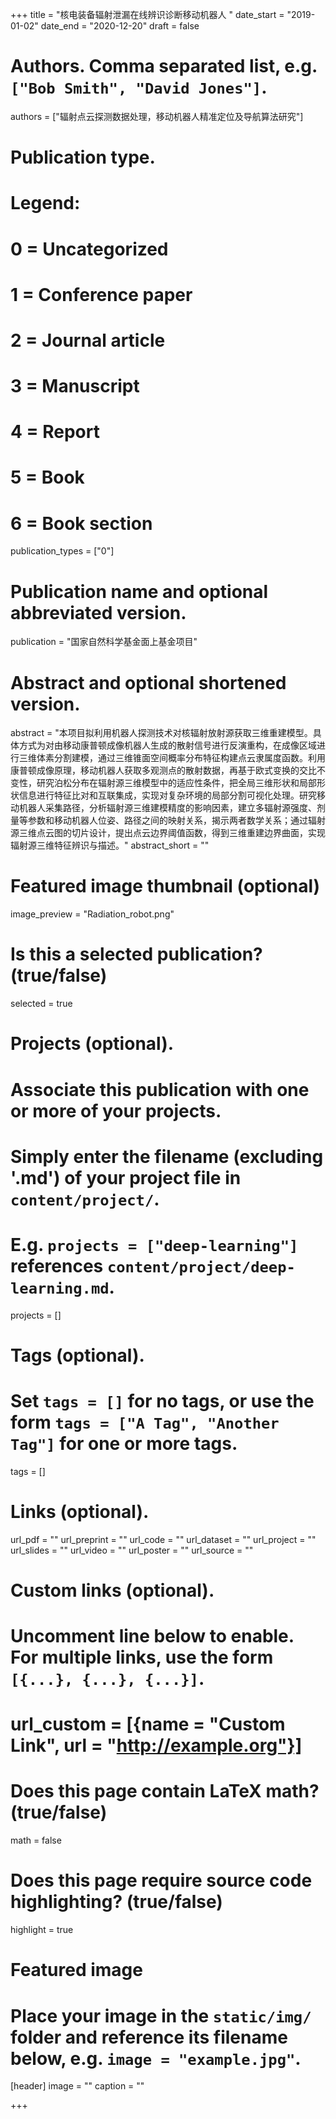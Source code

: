 +++
title = "核电装备辐射泄漏在线辨识诊断移动机器人 "
date_start = "2019-01-02"
date_end = "2020-12-20"
draft = false

# Authors. Comma separated list, e.g. `["Bob Smith", "David Jones"]`.
authors = ["辐射点云探测数据处理，移动机器人精准定位及导航算法研究"]
# Publication type.
# Legend:
# 0 = Uncategorized
# 1 = Conference paper
# 2 = Journal article
# 3 = Manuscript
# 4 = Report
# 5 = Book
# 6 = Book section
publication_types = ["0"]

# Publication name and optional abbreviated version.
publication = "国家自然科学基金面上基金项目"

# Abstract and optional shortened version.
abstract = "本项目拟利用机器人探测技术对核辐射放射源获取三维重建模型。具体方式为对由移动康普顿成像机器人生成的散射信号进行反演重构，在成像区域进行三维体素分割建模，通过三维锥面空间概率分布特征构建点云隶属度函数。利用康普顿成像原理，移动机器人获取多观测点的散射数据，再基于欧式变换的交比不变性，研究泊松分布在辐射源三维模型中的适应性条件，把全局三维形状和局部形状信息进行特征比对和互联集成，实现对复杂环境的局部分割可视化处理。研究移动机器人采集路径，分析辐射源三维建模精度的影响因素，建立多辐射源强度、剂量等参数和移动机器人位姿、路径之间的映射关系，揭示两者数学关系；通过辐射源三维点云图的切片设计，提出点云边界阈值函数，得到三维重建边界曲面，实现辐射源三维特征辨识与描述。"
abstract_short = ""

# Featured image thumbnail (optional)
image_preview = "Radiation_robot.png"

# Is this a selected publication? (true/false)
selected = true

# Projects (optional).
#   Associate this publication with one or more of your projects.
#   Simply enter the filename (excluding '.md') of your project file in `content/project/`.
#   E.g. `projects = ["deep-learning"]` references `content/project/deep-learning.md`.
projects = []

# Tags (optional).
#   Set `tags = []` for no tags, or use the form `tags = ["A Tag", "Another Tag"]` for one or more tags.
tags = []

# Links (optional).
url_pdf = ""
url_preprint = ""
url_code = ""
url_dataset = ""
url_project = ""
url_slides = ""
url_video = ""
url_poster = ""
url_source = ""

# Custom links (optional).
#   Uncomment line below to enable. For multiple links, use the form `[{...}, {...}, {...}]`.
# url_custom = [{name = "Custom Link", url = "http://example.org"}]

# Does this page contain LaTeX math? (true/false)
math = false

# Does this page require source code highlighting? (true/false)
highlight = true

# Featured image
# Place your image in the `static/img/` folder and reference its filename below, e.g. `image = "example.jpg"`.
[header]
image = ""
caption = ""

+++
